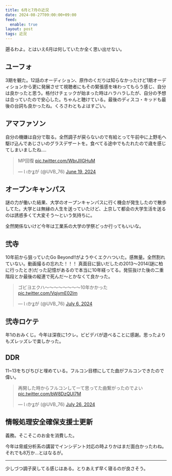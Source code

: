 ```yaml
---
title: 6月と7月の近況
date: 2024-08-27T09:00:00+09:00
feed:
  enable: true
layout: post
tags: 近況
---
```


遡るわよ。とはいえ6月は何していたか全く思い出せない。

## ユーフォ

3期を観た。12話のオーディション、原作のくだりは知らなかったけど1期オーディションから更に発展させて視聴者にもその緊張感を味わってもらう感じ、自分は良かったと思う。格付けチェックが始まった時はハラハラしたが、自分の予想は合っていたので安心した。ちゃんと聴けている。最後のディスコ・キッドも最後の台詞も良かったね。くろさわともよはすごい。

## アマファソン

自分の機嫌は自分で取る。全然調子が戻らないので有給とって午前中に上野毛へ駆け込んであじさいのグラスデザートを。食べてる途中でもたれたので歳を感じてしまいましたね....

<blockquote class="twitter-tweet"><p lang="ja" dir="ltr">MP回復 <a href="https://t.co/WbrJIIGHuM">pic.twitter.com/WbrJIIGHuM</a></p>&mdash; Ɩ ıかʓが (@UVB_76) <a href="https://twitter.com/UVB_76/status/1803265760137191792?ref_src=twsrc%5Etfw">June 19, 2024</a></blockquote> <script async src="https://platform.twitter.com/widgets.js" charset="utf-8"></script>

## オープンキャンパス

謎の力が働いた結果、大学のオープンキャンパスに行く機会が発生したので散歩してた。大学とは無縁の人生を送っていたけど、上京して都会の大学生活を送るのは誘惑多くて大変そう〜という気持ちに。

全然関係ないけど今年は工業系の大学の学祭どっか行ってもいいな。

## 弐寺

10年前から狙っていたGo Beyond!!がようやくエクハついた。感無量。全然割れていない。動画撮るの忘れた！！！
真面目に狙いだしたの2013〜2014(謎に柏に行ったとき)だった記憶があるので本当に10年経ってる。発狂抜けた後の二重階段とか最後の縦連で死んだ〜とかなくて良かった。
<blockquote class="twitter-tweet"><p lang="ja" dir="ltr">ゴビヨエクハ〜〜〜〜〜〜〜〜10年かかった <a href="https://t.co/VqjymE02lm">pic.twitter.com/VqjymE02lm</a></p>&mdash; Ɩ ıかʓが (@UVB_76) <a href="https://twitter.com/UVB_76/status/1809519780329849155?ref_src=twsrc%5Etfw">July 6, 2024</a></blockquote> <script async src="https://platform.twitter.com/widgets.js" charset="utf-8"></script>


## 弐寺ロケテ

年1のおみくじ。今年は深夜に1クレ。ビビデバが遊べることに感謝。思ったよりもズレッズレで楽しかった。

## DDR

11~13をちびちびと埋めている。フルコン目標にしてた曲がフルコンできたので偉い。
<blockquote class="twitter-tweet"><p lang="ja" dir="ltr">再開した時からフルコンしてーて思ってた曲繋がったのでよい <a href="https://t.co/bW8DzQUI7M">pic.twitter.com/bW8DzQUI7M</a></p>&mdash; Ɩ ıかʓが (@UVB_76) <a href="https://twitter.com/UVB_76/status/1816629843049742545?ref_src=twsrc%5Etfw">July 26, 2024</a></blockquote> <script async src="https://platform.twitter.com/widgets.js" charset="utf-8"></script>

## 情報処理安全確保支援士更新

義務。そこそこのお金を消費した。

今年は脅威分析系の講習でインシデント対応の時よりかはまだ面白かったわね。それでも8万か…とはなるが。

-----

少しづつ調子戻してる感じはある。とりあえず早く寝るのが良さそう。
